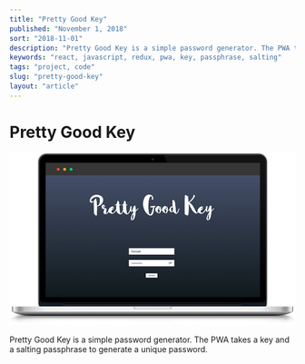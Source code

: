 ```yaml
---
title: "Pretty Good Key"
published: "November 1, 2018"
sort: "2018-11-01"
description: "Pretty Good Key is a simple password generator. The PWA takes a key and a salting passphrase to generate a unique password."
keywords: "react, javascript, redux, pwa, key, passphrase, salting"
tags: "project, code"
slug: "pretty-good-key"
layout: "article"
---
```


# Pretty Good Key

![](./prettygoodkey.jpg)

Pretty Good Key is a simple password generator. The PWA takes a key and a salting passphrase to generate a unique password.

